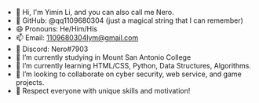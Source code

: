 - 👋 Hi, I'm Yimin Li, and you can also call me Nero.
- 🤔 GitHub: @qq1109680304 (just a magical string that I can remember)
- 😄 Pronouns: He/Him/His
- 📫 Email: 1109680304lym@gmail.com
- 👀 Discord: Nero#7903
- 🔭 I’m currently studying in Mount San Antonio College
- 🌱 I’m currently learning HTML/CSS, Python, Data Structures, Algorithms.
- 💞️ I’m looking to collaborate on cyber security, web service, and game projects.
- 💬 Respect everyone with unique skills and motivation!
